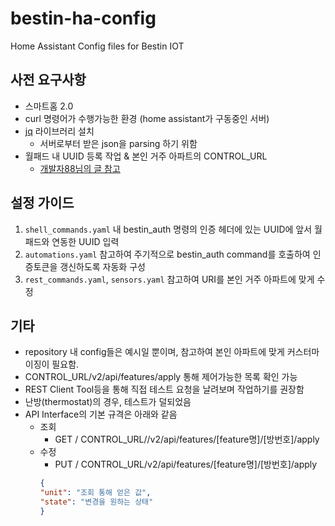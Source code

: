 # bestin-ha-config
Home Assistant Config files for Bestin IOT

## 사전 요구사항
- 스마트홈 2.0
- curl 명령어가 수행가능한 환경 (home assistant가 구동중인 서버)
- [jq](https://stedolan.github.io/jq/download/) 라이브러리 설치
  - 서버로부터 받은 json을 parsing 하기 위함
- 월패드 내 UUID 등록 작업 & 본인 거주 아파트의 CONTROL_URL
  - [개발자88님의 글 참고](https://cafe.naver.com/stsmarthome/38266)

## 설정 가이드
1. `shell_commands.yaml` 내 bestin_auth 명령의 인증 헤더에 있는 UUID에 앞서 월패드와 연동한 UUID 입력
2. `automations.yaml` 참고하여 주기적으로 bestin_auth command를 호출하여 인증토큰을 갱신하도록 자동화 구성
3. `rest_commands.yaml`, `sensors.yaml` 참고하여 URI를 본인 거주 아파트에 맞게 수정

## 기타
- repository 내 config들은 예시일 뿐이며, 참고하여 본인 아파트에 맞게 커스터마이징이 필요함.
- CONTROL_URL/v2/api/features/apply 통해 제어가능한 목록 확인 가능
- REST Client Tool등을 통해 직접 테스트 요청을 날려보며 작업하기를 권장함
- 난방(thermostat)의 경우, 테스트가 덜되었음
- API Interface의 기본 규격은 아래와 같음
  - 조회
    - GET / CONTROL_URL//v2/api/features/[feature명]/[방번호]/apply
  - 수정
    - PUT / CONTROL_URL/v2/api/features/[feature명]/[방번호]/apply
    ```json
    {
    "unit": "조회 통해 얻은 값",
    "state": "변경을 원하는 상태"
    }
    ```
